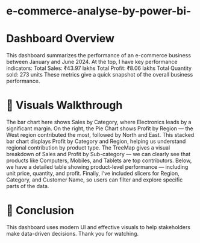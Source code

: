 # e-commerce-analyse-by-power-bi-
# Dashboard Overview

This dashboard summarizes the performance of an e-commerce business between January and June 2024.
At the top, I have key performance indicators:
Total Sales: ₹43.97 lakhs
Total Profit: ₹8.06 lakhs
Total Quantity sold: 273 units
These metrics give a quick snapshot of the overall business performance.

# 🔹 Visuals Walkthrough 
The bar chart here shows Sales by Category, where Electronics leads by a significant margin.
On the right, the Pie Chart shows Profit by Region — the West region contributed the most, followed by North and East.
This stacked bar chart displays Profit by Category and Region, helping us understand regional contribution by product type.
The TreeMap gives a visual breakdown of Sales and Profit by Sub-category — we can clearly see that products like Computers, Mobiles, and Tablets are top contributors.
Below, we have a detailed table showing product-level performance — including unit price, quantity, and profit.
Finally, I’ve included slicers for Region, Category, and Customer Name, so users can filter and explore specific parts of the data.

# 🔹 Conclusion 
This dashboard uses modern UI and effective visuals to help stakeholders make data-driven decisions. Thank you for watching.
